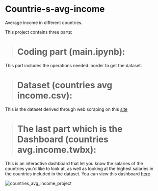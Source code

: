 # Countrie-s-avg-income
Average income in different countries.

This project contains three parts:
> # Coding part (main.ipynb):
This part includes the operations needed inorder to get the dataset.

> # Dataset (countries avg income.csv):
This is the dataset derived through web scraping on this [site](https://www.worlddata.info/average-income.php)  

> # The last part which is the Dashboard (countries avg.income.twbx):
This is an interactive dashboard that let you know the salaries of the countries you'd like to look at, as well as looking at the highest salaries in the countries included 
in the dataset.
You can view this dashboard [here](https://public.tableau.com/app/profile/jihad.mahfouz/viz/Countriesavg_income/Dashboard1)

![countries_avg_income_project](https://user-images.githubusercontent.com/88968854/135975534-344b3a1d-7385-40a9-a2dd-d4442feeb141.png)





